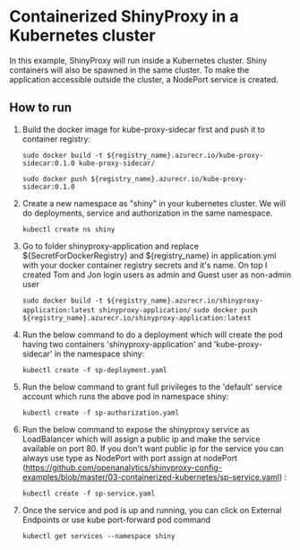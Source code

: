 # Containerized ShinyProxy in a Kubernetes cluster

In this example, ShinyProxy will run inside a Kubernetes cluster. Shiny containers will also be spawned
in the same cluster. To make the application accessible outside the cluster, a NodePort service is created.

## How to run

1. Build the docker image for kube-proxy-sidecar first and push it to container registry:

	`sudo docker build -t ${registry_name}.azurecr.io/kube-proxy-sidecar:0.1.0 kube-proxy-sidecar/`
	
	`sudo docker push ${registry_name}.azurecr.io/kube-proxy-sidecar:0.1.0`

2. Create a new namespace as "shiny" in your kubernetes cluster. We will do deployments, service and authorization in the same namespace.

	`kubectl create ns shiny`

3. Go to folder shinyproxy-application and replace ${SecretForDockerRegistry} and ${registry_name} in application.yml with your docker container registry secrets and it's name. On top I created Tom and Jon login users as admin and Guest user as non-admin user
	
	`sudo docker build -t ${registry_name}.azurecr.io/shinyproxy-application:latest shinyproxy-application/`
	`sudo docker push ${registry_name}.azurecr.io/shinyproxy-application:latest`

4. Run the below command to do a deployment which will create the pod having two containers 'shinyproxy-application' and 'kube-proxy-sidecar' in the namespace shiny:

	`kubectl create -f sp-deployment.yaml`

5. Run the below command to grant full privileges to the 'default' service account which runs the above pod in namespace shiny:

	`kubectl create -f sp-authorization.yaml`

6. Run the below command to expose the shinyproxy service as LoadBalancer which will assign a public ip and make the service available on port 80. If you don't want public ip for the service you can always use type as NodePort with port assign at nodePort (https://github.com/openanalytics/shinyproxy-config-examples/blob/master/03-containerized-kubernetes/sp-service.yaml) :
	
	`kubectl create -f sp-service.yaml`

7. Once the service and pod is up and running, you can click on External Endpoints or use kube port-forward pod command

	```
	kubectl get services --namespace shiny
	```
